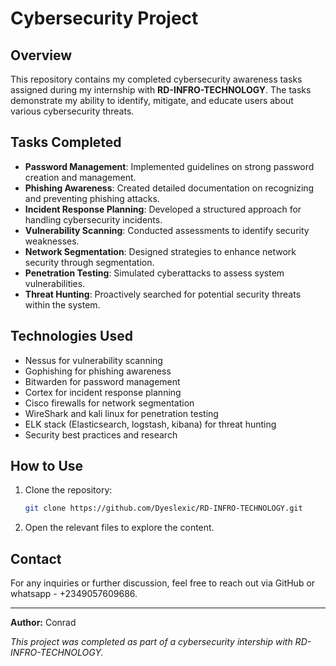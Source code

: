 # Cybersecurity Project

## Overview
This repository contains my completed cybersecurity awareness tasks assigned during my internship with **RD-INFRO-TECHNOLOGY**. The tasks demonstrate my ability to identify, mitigate, and educate users about various cybersecurity threats.

## Tasks Completed
- **Password Management**: Implemented guidelines on strong password creation and management.
- **Phishing Awareness**: Created detailed documentation on recognizing and preventing phishing attacks.
- **Incident Response Planning**: Developed a structured approach for handling cybersecurity incidents.
- **Vulnerability Scanning**: Conducted assessments to identify security weaknesses.
- **Network Segmentation**: Designed strategies to enhance network security through segmentation.
- **Penetration Testing**: Simulated cyberattacks to assess system vulnerabilities.
- **Threat Hunting**: Proactively searched for potential security threats within the system.

## Technologies Used
- Nessus for vulnerability scanning
- Gophishing for phishing awareness
- Bitwarden for password management
- Cortex for incident response planning
- Cisco firewalls for network segmentation
- WireShark and kali linux for penetration testing
- ELK stack (Elasticsearch, logstash, kibana) for threat hunting
- Security best practices and research

## How to Use
1. Clone the repository:
   ```bash
   git clone https://github.com/Dyeslexic/RD-INFRO-TECHNOLOGY.git
   ```
2. Open the relevant files to explore the content.

## Contact
For any inquiries or further discussion, feel free to reach out via GitHub or whatsapp - +2349057609686.

---

**Author:** Conrad

*This project was completed as part of a cybersecurity intership with RD-INFRO-TECHNOLOGY.*
